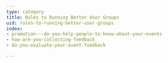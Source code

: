 ```yaml
---
type: category
title: Rules to Running Better User Groups
uid: rules-to-running-better-user-groups
index:
- promotion---do-you-help-people-to-know-about-your-events
- how-are-you-collecting-feedback
- do-you-evaluate-your-event-feedback

---
```




